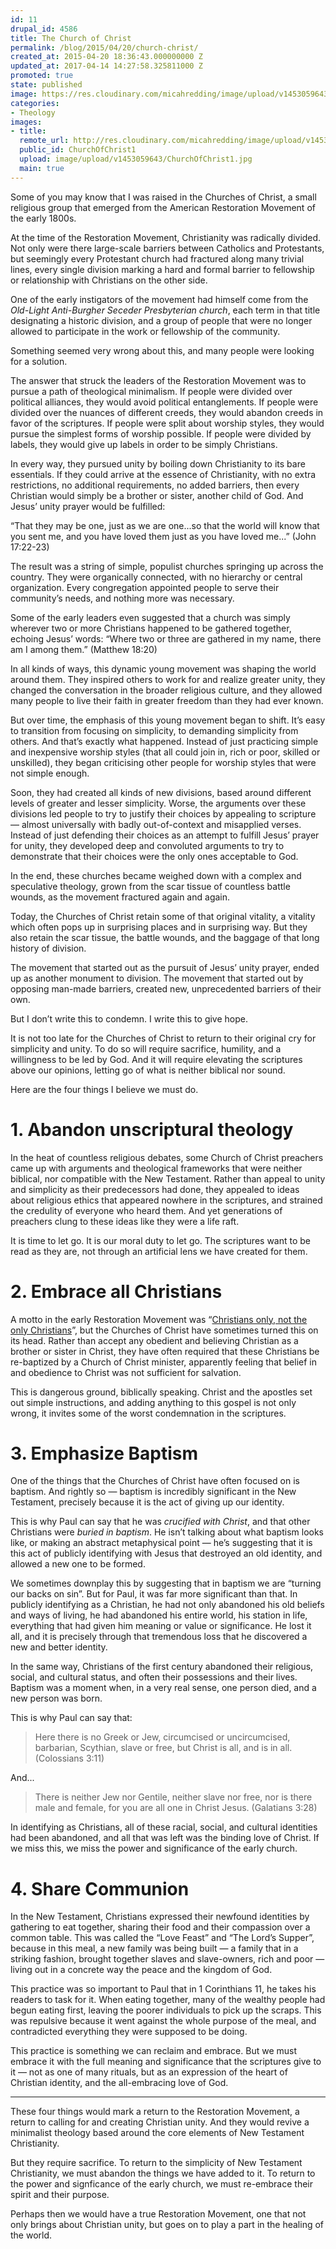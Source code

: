 ```yaml
---
id: 11
drupal_id: 4586
title: The Church of Christ
permalink: /blog/2015/04/20/church-christ/
created_at: 2015-04-20 18:36:43.000000000 Z
updated_at: 2017-04-14 14:27:58.325811000 Z
promoted: true
state: published
image: https://res.cloudinary.com/micahredding/image/upload/v1453059643/ChurchOfChrist1.jpg
categories:
- Theology
images:
- title: 
  remote_url: http://res.cloudinary.com/micahredding/image/upload/v1453059643/ChurchOfChrist1.jpg
  public_id: ChurchOfChrist1
  upload: image/upload/v1453059643/ChurchOfChrist1.jpg
  main: true
---
```

Some of you may know that I was raised in the Churches of Christ, a small religious group that emerged from the American Restoration Movement of the early 1800s.

At the time of the Restoration Movement, Christianity was radically divided. Not only were there large-scale barriers between Catholics and Protestants, but seemingly every Protestant church had fractured along many trivial lines, every single division marking a hard and formal barrier to fellowship or relationship with Christians on the other side.  

One of the early instigators of the movement had himself come from the *Old-Light Anti-Burgher Seceder Presbyterian church*, each term in that title designating a historic division, and a group of people that were no longer allowed to participate in the work or fellowship of the community.

Something seemed very wrong about this, and many people were looking for a solution.

The answer that struck the leaders of the Restoration Movement was to pursue a path of theological minimalism. If people were divided over political alliances, they would avoid political entanglements. If people were divided over the nuances of different creeds, they would abandon creeds in favor of the scriptures. If people were split about worship styles, they would pursue the simplest forms of worship possible. If people were divided by labels, they would give up labels in order to be simply Christians.

In every way, they pursued unity by boiling down Christianity to its bare essentials. If they could arrive at the essence of Christianity, with no extra restrictions, no additional requirements, no added barriers, then every Christian would simply be a brother or sister, another child of God. And Jesus’ unity prayer would be fulfilled:

“That they may be one, just as we are one...so that the world will know that you sent me, and you have loved them just as you have loved me...” (John 17:22-23)

The result was a string of simple, populist churches springing up across the country. They were organically connected, with no hierarchy or central organization. Every congregation appointed people to serve their community’s needs, and nothing more was necessary.

Some of the early leaders even suggested that a church was simply wherever two or more Christians happened to be gathered together, echoing Jesus’ words: “Where two or three are gathered in my name, there am I among them.” (Matthew 18:20)

In all kinds of ways, this dynamic young movement was shaping the world around them. They inspired others to work for and realize greater unity, they changed the conversation in the broader religious culture, and they allowed many people to live their faith in greater freedom than they had ever known.

But over time, the emphasis of this young movement began to shift. It’s easy to transition from focusing on simplicity, to demanding simplicity from others. And that’s exactly what happened. Instead of just practicing simple and inexpensive worship styles (that all could join in, rich or poor, skilled or unskilled), they began criticising other people for worship styles that were not simple enough.

Soon, they had created all kinds of new divisions, based around different levels of greater and lesser simplicity. Worse, the arguments over these divisions led people to try to justify their choices by appealing to scripture — almost universally with badly out-of-context and misapplied verses. Instead of just defending their choices as an attempt to fulfill Jesus’ prayer for unity, they developed deep and convoluted arguments to try to demonstrate that their choices were the only ones acceptable to God.

In the end, these churches became weighed down with a complex and speculative theology, grown from the scar tissue of countless battle wounds, as the movement fractured again and again.

Today, the Churches of Christ retain some of that original vitality, a vitality which often pops up in surprising places and in surprising way. But they also retain the scar tissue, the battle wounds, and the baggage of that long history of division.

The movement that started out as the pursuit of Jesus’ unity prayer, ended up as another monument to division. The movement that started out by opposing man-made barriers, created new, unprecedented barriers of their own.

But I don’t write this to condemn. I write this to give hope.

It is not too late for the Churches of Christ to return to their original cry for simplicity and unity. To do so will require sacrifice, humility, and a willingness to be led by God. And it will require elevating the scriptures above our opinions, letting go of what is neither biblical nor sound.

Here are the four things I believe we must do.

# 1. Abandon unscriptural theology

In the heat of countless religious debates, some Church of Christ preachers came up with arguments and theological frameworks that were neither biblical, nor compatible with the New Testament. Rather than appeal to unity and simplicity as their predecessors had done, they appealed to ideas about religious ethics that appeared nowhere in the scriptures, and strained the credulity of everyone who heard them. And yet generations of preachers clung to these ideas like they were a life raft.

It is time to let go. It is our moral duty to let go. The scriptures want to be read as they are, not through an artificial lens we have created for them.

# 2. Embrace all Christians

A motto in the early Restoration Movement was “[Christians only, not the only Christians](http://en.wikipedia.org/wiki/Christian_churches_and_churches_of_Christ#Slogans)”, but the Churches of Christ have sometimes turned this on its head. Rather than accept any obedient and believing Christian as a brother or sister in Christ, they have often required that these Christians be re-baptized by a Church of Christ minister, apparently feeling that belief in and obedience to Christ was not sufficient for salvation. 

This is dangerous ground, biblically speaking. Christ and the apostles set out simple instructions, and adding anything to this gospel is not only wrong, it invites some of the worst condemnation in the scriptures.

# 3. Emphasize Baptism

One of the things that the Churches of Christ have often focused on is baptism. And rightly so — baptism is incredibly significant in the New Testament, precisely because it is the act of giving up our identity.

This is why Paul can say that he was *crucified with Christ*, and that other Christians were *buried in baptism*. He isn’t talking about what baptism looks like, or making an abstract metaphysical point — he’s suggesting that it is this act of publicly identifying with Jesus that destroyed an old identity, and allowed a new one to be formed.

We sometimes downplay this by suggesting that in baptism we are “turning our backs on sin”. But for Paul, it was far more significant than that. In publicly identifying as a Christian, he had not only abandoned his old beliefs and ways of living, he had abandoned his entire world, his station in life, everything that had given him meaning or value or significance. He lost it all, and it is precisely through that tremendous loss that he discovered a new and better identity.

In the same way, Christians of the first century abandoned their religious, social, and cultural status, and often their possessions and their lives. Baptism was a moment when, in a very real sense, one person died, and a new person was born.

This is why Paul can say that:

> Here there is no Greek or Jew, circumcised or uncircumcised, barbarian, Scythian, slave or free, but Christ is all, and is in all. (Colossians 3:11)  

And...

> There is neither Jew nor Gentile, neither slave nor free, nor is there male and female, for you are all one in Christ Jesus. (Galatians 3:28)

In identifying as Christians, all of these racial, social, and cultural identities had been abandoned, and all that was left was the binding love of Christ. If we miss this, we miss the power and significance of the early church.

# 4. Share Communion

In the New Testament, Christians expressed their newfound identities by gathering to eat together, sharing their food and their compassion over a common table. This was called the “Love Feast” and “The Lord’s Supper”, because in this meal, a new family was being built — a family that in a striking fashion, brought together slaves and slave-owners, rich and poor — living out in a concrete way the peace and the kingdom of God.

This practice was so important to Paul that in 1 Corinthians 11, he takes his readers to task for it. When eating together, many of the wealthy people had begun eating first, leaving the poorer individuals to pick up the scraps. This was repulsive because it went against the whole purpose of the meal, and contradicted everything they were supposed to be doing.  

This practice is something we can reclaim and embrace. But we must embrace it with the full meaning and significance that the scriptures give to it — not as one of many rituals, but as an expression of the heart of Christian identity, and the all-embracing love of God.

---

These four things would mark a return to the Restoration Movement, a return to calling for and creating Christian unity. And they would revive a minimalist theology based around the core elements of New Testament Christianity.

But they require sacrifice. To return to the simplicity of New Testament Christianity, we must abandon the things we have added to it. To return to the power and signficance of the early church, we must re-embrace their spirit and their purpose.

Perhaps then we would have a true Restoration Movement, one that not only brings about Christian unity, but goes on to play a part in the healing of the world.
